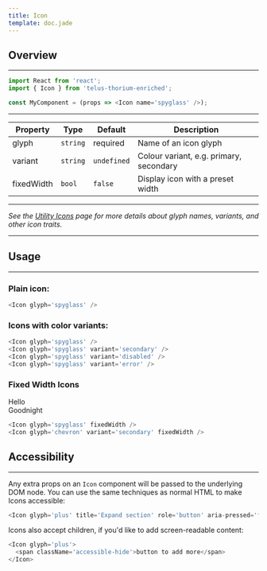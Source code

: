 ```yaml
---
title: Icon
template: doc.jade
---
```


## Overview

---

```js
import React from 'react';
import { Icon } from 'telus-thorium-enriched';

const MyComponent = (props => <Icon name='spyglass' />);
```

---

| Property   | Type     | Default     | Description                             |
|------------|----------|-------------|-----------------------------------------|
| glyph      | `string` | required    | Name of an icon glyph                   |
| variant    | `string` | `undefined` | Colour variant, e.g. primary, secondary |
| fixedWidth | `bool`   | `false`     | Display icon with a preset width        |

---

_See the [Utility Icons](/4-Components/utility-icons.html) page for more details about glyph names, variants, and other icon traits._

---

## Usage

---

### Plain icon:

<span id="icon-spyglass"></span>
<script type="text/babel">
  ReactDOM.render(
    <Thorium.Icon glyph="spyglass" />,
    document.getElementById('icon-spyglass')
  );
</script>

```js
<Icon glyph='spyglass' />
```

### Icons with color variants:

<span id="icon-spyglass-noVariant"></span>
<span id="icon-spyglass-secondary"></span>
<span id="icon-spyglass-disabled"></span>
<span id="icon-spyglass-error"></span>
<script type="text/babel">
  ReactDOM.render(
    <Thorium.Icon glyph="spyglass" />,
    document.getElementById('icon-spyglass-noVariant')
  );
  ReactDOM.render(
    <Thorium.Icon glyph="spyglass" variant="secondary" />,
    document.getElementById('icon-spyglass-secondary')
  );
  ReactDOM.render(
    <Thorium.Icon glyph="spyglass" variant="disabled" />,
    document.getElementById('icon-spyglass-disabled')
  );
  ReactDOM.render(
    <Thorium.Icon glyph="spyglass" variant="error" />,
    document.getElementById('icon-spyglass-error')
  );
</script>

```js
<Icon glyph='spyglass' />
<Icon glyph='spyglass' variant='secondary' />
<Icon glyph='spyglass' variant='disabled' />
<Icon glyph='spyglass' variant='error' />
```

### Fixed Width Icons

<span id="icon-spyglass-fixedWidth"></span>Hello
<br>
<span id="icon-chevron-secondary-fixedWidth"></span>Goodnight
<script type="text/babel">
  ReactDOM.render(
    <Thorium.Icon glyph="spyglass" fixedWidth="true" />,
    document.getElementById('icon-spyglass-fixedWidth')
  );
  ReactDOM.render(
    <Thorium.Icon glyph="chevron" variant="secondary" fixedWidth="true" />,
    document.getElementById('icon-chevron-secondary-fixedWidth')
  );
</script>

```js
<Icon glyph='spyglass' fixedWidth />
<Icon glyph='chevron' variant='secondary' fixedWidth />
```

## Accessibility

---

Any extra props on an `Icon` component will be passed to the underlying DOM node.  You can use the same techniques as normal HTML to make Icons accessible:

```js
<Icon glyph='plus' title='Expand section' role='button' aria-pressed='false' />
```

Icons also accept children, if you'd like to add screen-readable content:

```js
<Icon glyph='plus'>
  <span className='accessible-hide'>button to add more</span>
</Icon>
```

